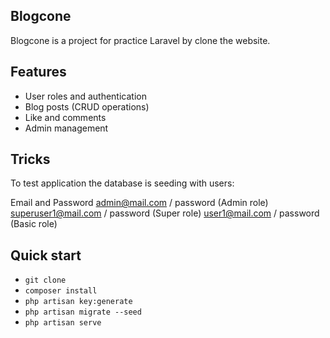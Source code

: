 ## Blogcone
Blogcone is a project for practice Laravel by clone the website.

## Features
+ User roles and authentication
+ Blog posts (CRUD operations)
+ Like and comments
+ Admin management

## Tricks
To test application the database is seeding with users:

Email and Password
admin@mail.com / password (Admin role)
superuser1@mail.com / password (Super role)
user1@mail.com / password (Basic role)

## Quick start
- `git clone` 
- `composer install` 
- `php artisan key:generate` 
- `php artisan migrate --seed`
- `php artisan serve`  